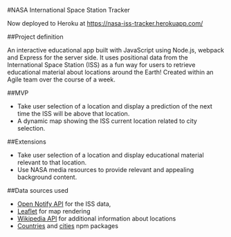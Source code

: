 #NASA International Space Station Tracker

Now deployed to Heroku at <a href="https://nasa-iss-tracker.herokuapp.com/" target="_blank">https://nasa-iss-tracker.herokuapp.com/</a>

##Project definition

An interactive educational app built with JavaScript using Node.js, webpack and Express for the server side. It uses positional data from the International Space Station (ISS) as a fun way for users to retrieve educational material about locations around the Earth! Created within an Agile team over the course of a week.

##MVP
* Take user selection of a location and display a prediction of the next time the ISS will be above that location.
* A dynamic map showing the ISS current location related to city selection.

##Extensions
* Take user selection of a location and display educational material relevant to that location.
* Use NASA media resources to provide relevant and appealing background content.

##Data sources used
* <a href="http://open-notify.org/" target="_blank">Open Notify API</a>  for the ISS data,
* <a href="https://leafletjs.com/" target="_blank">Leaflet</a> for map rendering
* <a href="https://www.mediawiki.org/wiki/Special:ApiSandbox" target="_blank">Wikipedia API</a> for additional information about locations
* <a href="https://github.com/annexare/Countries" target="_blank">Countries</a> and <a href="https://www.npmjs.com/package/cities.json?activeTab=readme" target="_blank">cities</a> npm packages
